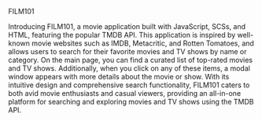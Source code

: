 FILM101

Introducing FILM101, a movie application built with JavaScript, SCSs, and HTML, featuring the popular TMDB API. This application is inspired by well-known movie websites such as IMDB, Metacritic, and Rotten Tomatoes, and allows users to search for their favorite movies and TV shows by name or category. On the main page, you can find a curated list of top-rated movies and TV shows. Additionally, when you click on any of these items, a modal window appears with more details about the movie or show. With its intuitive design and comprehensive search functionality, FILM101 caters to both avid movie enthusiasts and casual viewers, providing an all-in-one platform for searching and exploring movies and TV shows using the TMDB API.
